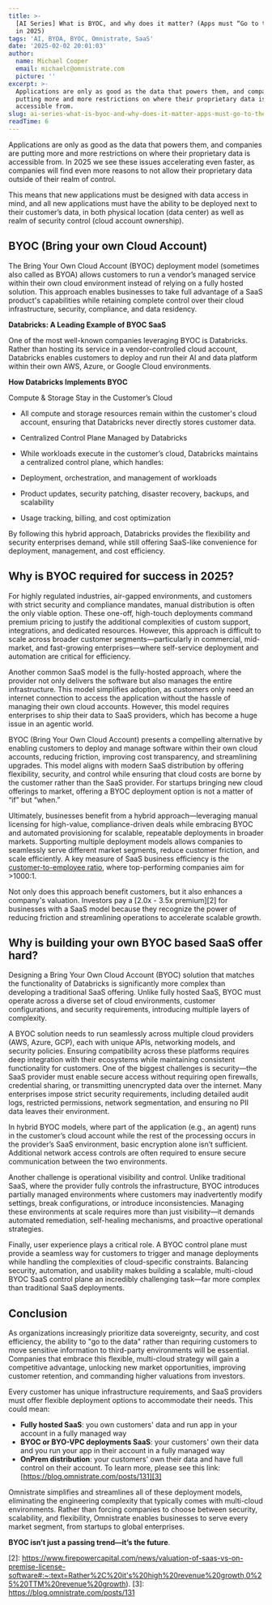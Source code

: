 ```yaml
---
title: >-
  [AI Series] What is BYOC, and why does it matter? (Apps must “Go to the Data”
  in 2025)
tags: 'AI, BYOA, BYOC, Omnistrate, SaaS'
date: '2025-02-02 20:01:03'
author:
  name: Michael Cooper
  email: michaelc@omnistrate.com
  picture: ''
excerpt: >-
  Applications are only as good as the data that powers them, and companies are
  putting more and more restrictions on where their proprietary data is
  accessible from.
slug: ai-series-what-is-byoc-and-why-does-it-matter-apps-must-go-to-the-data-in-2025
readTime: 6
---
```


Applications are only as good as the data that powers them, and companies are putting more and more restrictions on where their proprietary data is accessible from.  In 2025 we see these issues accelerating even faster, as companies will find even more reasons to not allow their proprietary data outside of their realm of control.  

This means that new applications must be designed with data access in mind, and all new applications must have the ability to be deployed next to their customer’s data, in both physical location (data center) as well as realm of security control (cloud account ownership).

**BYOC (Bring your own Cloud Account)**
--------------------------------------------

The Bring Your Own Cloud Account (BYOC) deployment model (sometimes also called as BYOA) allows customers to run a vendor’s managed service within their own cloud environment instead of relying on a fully hosted solution. This approach enables businesses to take full advantage of a SaaS product's capabilities while retaining complete control over their cloud infrastructure, security, compliance, and data residency.

**Databricks: A Leading Example of BYOC SaaS**

One of the most well-known companies leveraging BYOC is Databricks. Rather than hosting its service in a vendor-controlled cloud account, Databricks enables customers to deploy and run their AI and data platform within their own AWS, Azure, or Google Cloud environments.

**How Databricks Implements BYOC**

Compute & Storage Stay in the Customer’s Cloud

- All compute and storage resources remain within the customer's cloud account, ensuring that Databricks never directly stores customer data.

- Centralized Control Plane Managed by Databricks

- While workloads execute in the customer’s cloud, Databricks maintains a centralized control plane, which handles:

- Deployment, orchestration, and management of workloads

- Product updates, security patching, disaster recovery, backups, and scalability

- Usage tracking, billing, and cost optimization

By following this hybrid approach, Databricks provides the flexibility and security enterprises demand, while still offering SaaS-like convenience for deployment, management, and cost efficiency.

**Why is BYOC required for success in 2025?**
---------------------------------------------

For highly regulated industries, air-gapped environments, and customers with strict security and compliance mandates, manual distribution is often the only viable option. These one-off, high-touch deployments command premium pricing to justify the additional complexities of custom support, integrations, and dedicated resources. However, this approach is difficult to scale across broader customer segments—particularly in commercial, mid-market, and fast-growing enterprises—where self-service deployment and automation are critical for efficiency.

Another common SaaS model is the fully-hosted approach, where the provider not only delivers the software but also manages the entire infrastructure. This model simplifies adoption, as customers only need an internet connection to access the application without the hassle of managing their own cloud accounts. However, this model requires enterprises to ship their data to SaaS providers, which has become a huge issue in an agentic world.

BYOC (Bring Your Own Cloud Account) presents a compelling alternative by enabling customers to deploy and manage software within their own cloud accounts, reducing friction, improving cost transparency, and streamlining upgrades. This model aligns with modern SaaS distribution by offering flexibility, security, and control while ensuring that cloud costs are borne by the customer rather than the SaaS provider. For startups bringing new cloud offerings to market, offering a BYOC deployment option is not a matter of “if” but “when.”

Ultimately, businesses benefit from a hybrid approach—leveraging manual licensing for high-value, compliance-driven deals while embracing BYOC and automated provisioning for scalable, repeatable deployments in broader markets. Supporting multiple deployment models allows companies to seamlessly serve different market segments, reduce customer friction, and scale efficiently. A key measure of SaaS business efficiency is the [customer-to-employee ratio][1], where top-performing companies aim for >1000:1.

Not only does this approach benefit customers, but it also enhances a company's valuation. Investors pay a [2.0x - 3.5x premium][2] for businesses with a SaaS model because they recognize the power of reducing friction and streamlining operations to accelerate scalable growth.

**Why is building your own BYOC based SaaS offer hard?**
--------------------------------------------------------

Designing a Bring Your Own Cloud Account (BYOC) solution that matches the functionality of Databricks is significantly more complex than developing a traditional SaaS offering. Unlike fully hosted SaaS, BYOC must operate across a diverse set of cloud environments, customer configurations, and security requirements, introducing multiple layers of complexity.

A BYOC solution needs to run seamlessly across multiple cloud providers (AWS, Azure, GCP), each with unique APIs, networking models, and security policies. Ensuring compatibility across these platforms requires deep integration with their ecosystems while maintaining consistent functionality for customers.
One of the biggest challenges is security—the SaaS provider must enable secure access without requiring open firewalls, credential sharing, or transmitting unencrypted data over the internet. Many enterprises impose strict security requirements, including detailed audit logs, restricted permissions, network segmentation, and ensuring no PII data leaves their environment.

In hybrid BYOC models, where part of the application (e.g., an agent) runs in the customer’s cloud account while the rest of the processing occurs in the provider’s SaaS environment, basic encryption alone isn’t sufficient. Additional network access controls are often required to ensure secure communication between the two environments.

Another challenge is operational visibility and control. Unlike traditional SaaS, where the provider fully controls the infrastructure, BYOC introduces partially managed environments where customers may inadvertently modify settings, break configurations, or introduce inconsistencies. Managing these environments at scale requires more than just visibility—it demands automated remediation, self-healing mechanisms, and proactive operational strategies.

Finally, user experience plays a critical role. A BYOC control plane must provide a seamless way for customers to trigger and manage deployments while handling the complexities of cloud-specific constraints. Balancing security, automation, and usability makes building a scalable, multi-cloud BYOC SaaS control plane an incredibly challenging task—far more complex than traditional SaaS deployments.

**Conclusion**
--------------

As organizations increasingly prioritize data sovereignty, security, and cost efficiency, the ability to "go to the data" rather than requiring customers to move sensitive information to third-party environments will be essential. Companies that embrace this flexible, multi-cloud strategy will gain a competitive advantage, unlocking new market opportunities, improving customer retention, and commanding higher valuations from investors. 

Every customer has unique infrastructure requirements, and SaaS providers must offer flexible deployment options to accommodate their needs. This could mean:

 - **Fully hosted SaaS**:  you own customers' data and run app in your account in a fully managed way
 - **BYOC or BYO-VPC deployments SaaS**: your customers' own their data and you run your app in their account in a fully managed way
 - **OnPrem distribution**: your customers' own their data and have full control on their account. To learn more, please see this link: [https://blog.omnistrate.com/posts/131][3]

Omnistrate simplifies and streamlines all of these deployment models, eliminating the engineering complexity that typically comes with multi-cloud environments. Rather than forcing companies to choose between security, scalability, and flexibility, Omnistrate enables businesses to serve every market segment, from startups to global enterprises.

**BYOC isn’t just a passing trend—it’s the future**.


  [1]: https://www.usenix.org/legacy/event/lisa07/tech/full_papers/hamilton/hamilton_html/index.html
  [2]: https://www.firepowercapital.com/news/valuation-of-saas-vs-on-premise-license-software#:~:text=Rather%2C%20it's%20high%20revenue%20growth,0%25%20TTM%20revenue%20growth).
  [3]: https://blog.omnistrate.com/posts/131
